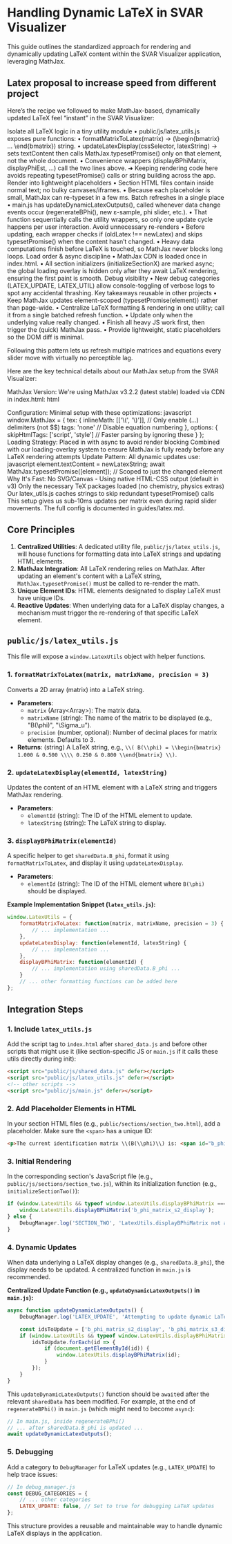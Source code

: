 # Handling Dynamic LaTeX in SVAR Visualizer

This guide outlines the standardized approach for rendering and dynamically updating LaTeX content within the SVAR Visualizer application, leveraging MathJax.

## Latex proposal to increase speed from different project

Here’s the recipe we followed to make MathJax-based, dynamically updated LaTeX feel “instant” in the SVAR Visualizer:

Isolate all LaTeX logic in a tiny utility module
• public/js/latex_utils.js exposes pure functions:
• formatMatrixToLatex(matrix) → \(\begin{bmatrix} … \end{bmatrix}\) string.
• updateLatexDisplay(cssSelector, latexString) → sets textContent then calls MathJax.typesetPromise() only on that element, not the whole document.
• Convenience wrappers (displayBPhiMatrix, displayPhiEst, …) call the two lines above.
➜ Keeping rendering code here avoids repeating typesetPromise() calls or string building across the app.
Render into lightweight placeholders
• Section HTML files contain <span id="…_display"></span> inside normal text; no bulky canvases/iframes.
• Because each placeholder is small, MathJax can re-typeset in a few ms.
Batch refreshes in a single place
• main.js has updateDynamicLatexOutputs(), called whenever data change events occur (regenerateBPhi(), new ε-sample, phi slider, etc.).
• That function sequentially calls the utility wrappers, so only one update cycle happens per user interaction.
Avoid unnecessary re-renders
• Before updating, each wrapper checks if (oldLatex !== newLatex) and skips typesetPromise() when the content hasn’t changed.
• Heavy data computations finish before LaTeX is touched, so MathJax never blocks long loops.
Load order & async discipline
• MathJax CDN is loaded once in index.html.
• All section initializers (initializeSectionX) are marked async; the global loading overlay is hidden only after they await LaTeX rendering, ensuring the first paint is smooth.
Debug visibility
• New debug categories (LATEX_UPDATE, LATEX_UTIL) allow console-toggling of verbose logs to spot any accidental thrashing.
Key takeaways reusable in other projects • Keep MathJax updates element-scoped (typesetPromise(element)) rather than page-wide.
• Centralize LaTeX formatting & rendering in one utility; call it from a single batched refresh function.
• Update only when the underlying value really changed.
• Finish all heavy JS work first, then trigger the (quick) MathJax pass.
• Provide lightweight, static placeholders so the DOM diff is minimal.

Following this pattern lets us refresh multiple matrices and equations every slider move with virtually no perceptible lag.

Here are the key technical details about our MathJax setup from the SVAR Visualizer:

MathJax Version:
We're using MathJax v3.2.2 (latest stable) loaded via CDN in index.html:
html
<script src="https://cdn.jsdelivr.net/npm/mathjax@3/es5/tex-mml-chtml.js" id="MathJax-script"></script>
Configuration:
Minimal setup with these optimizations:
javascript
window.MathJax = {
  tex: {
    inlineMath: [['\\(', '\\)']],  // Only enable \(...\) delimiters (not $$)
    tags: 'none'                   // Disable equation numbering
  },
  options: {
    skipHtmlTags: ['script', 'style']  // Faster parsing by ignoring these
  }
};
Loading Strategy:
Placed in <head> with async to avoid render blocking
Combined with our loading-overlay system to ensure MathJax is fully ready before any LaTeX rendering attempts
Update Pattern:
All dynamic updates use:
javascript
element.textContent = newLatexString;
await MathJax.typesetPromise([element]);  // Scoped to just the changed element
Why It's Fast:
No SVG/Canvas - Using native HTML-CSS output (default in v3)
Only the necessary TeX packages loaded (no chemistry, physics extras)
Our latex_utils.js caches strings to skip redundant typesetPromise() calls
This setup gives us sub-10ms updates per matrix even during rapid slider movements. The full config is documented in guides/latex.md.

 


## Core Principles

1.  **Centralized Utilities**: A dedicated utility file, `public/js/latex_utils.js`, will house functions for formatting data into LaTeX strings and updating HTML elements.
2.  **MathJax Integration**: All LaTeX rendering relies on MathJax. After updating an element's content with a LaTeX string, `MathJax.typesetPromise()` must be called to re-render the math.
3.  **Unique Element IDs**: HTML elements designated to display LaTeX must have unique IDs.
4.  **Reactive Updates**: When underlying data for a LaTeX display changes, a mechanism must trigger the re-rendering of that specific LaTeX element.

## `public/js/latex_utils.js`

This file will expose a `window.LatexUtils` object with helper functions.

### 1. `formatMatrixToLatex(matrix, matrixName, precision = 3)`

Converts a 2D array (matrix) into a LaTeX string.

*   **Parameters**:
    *   `matrix` (Array<Array<number>>): The matrix data.
    *   `matrixName` (string): The name of the matrix to be displayed (e.g., "B(\\phi)", "\\Sigma_u").
    *   `precision` (number, optional): Number of decimal places for matrix elements. Defaults to 3.
*   **Returns**: (string) A LaTeX string, e.g., `\\( B(\\phi) = \\begin{bmatrix} 1.000 & 0.500 \\\\ 0.250 & 0.800 \\end{bmatrix} \\)`.

### 2. `updateLatexDisplay(elementId, latexString)`

Updates the content of an HTML element with a LaTeX string and triggers MathJax rendering.

*   **Parameters**:
    *   `elementId` (string): The ID of the HTML element to update.
    *   `latexString` (string): The LaTeX string to display.

### 3. `displayBPhiMatrix(elementId)`

A specific helper to get `sharedData.B_phi`, format it using `formatMatrixToLatex`, and display it using `updateLatexDisplay`.

*   **Parameters**:
    *   `elementId` (string): The ID of the HTML element where `B(\phi)` should be displayed.

**Example Implementation Snippet (`latex_utils.js`):**
```javascript
window.LatexUtils = {
    formatMatrixToLatex: function(matrix, matrixName, precision = 3) {
        // ... implementation ...
    },
    updateLatexDisplay: function(elementId, latexString) {
        // ... implementation ...
    },
    displayBPhiMatrix: function(elementId) {
        // ... implementation using sharedData.B_phi ...
    }
    // ... other formatting functions can be added here
};
```

## Integration Steps

### 1. Include `latex_utils.js`
Add the script tag to `index.html` after `shared_data.js` and before other scripts that might use it (like section-specific JS or `main.js` if it calls these utils directly during init):
```html
<script src="public/js/shared_data.js" defer></script>
<script src="public/js/latex_utils.js" defer></script>
<!-- other scripts -->
<script src="public/js/main.js" defer></script>
```

### 2. Add Placeholder Elements in HTML
In your section HTML files (e.g., `public/sections/section_two.html`), add a placeholder. Make sure the `<span>` has a unique ID:
```html
<p>The current identification matrix \\(B(\\phi)\\) is: <span id="b_phi_matrix_s2_display"></span></p>
```

### 3. Initial Rendering
In the corresponding section's JavaScript file (e.g., `public/js/sections/section_two.js`), within its initialization function (e.g., `initializeSectionTwo()`):
```javascript
if (window.LatexUtils && typeof window.LatexUtils.displayBPhiMatrix === 'function') {
    window.LatexUtils.displayBPhiMatrix('b_phi_matrix_s2_display');
} else {
    DebugManager.log('SECTION_TWO', 'LatexUtils.displayBPhiMatrix not available for initial display.');
}
```

### 4. Dynamic Updates

When data underlying a LaTeX display changes (e.g., `sharedData.B_phi`), the display needs to be updated. A centralized function in `main.js` is recommended.

**Centralized Update Function (e.g., `updateDynamicLatexOutputs()` in `main.js`):**
```javascript
async function updateDynamicLatexOutputs() {
    DebugManager.log('LATEX_UPDATE', 'Attempting to update dynamic LaTeX outputs.');

    const idsToUpdate = ['b_phi_matrix_s2_display', 'b_phi_matrix_s3_display', 'b_phi_matrix_s4_display'];
    if (window.LatexUtils && typeof window.LatexUtils.displayBPhiMatrix === 'function') {
        idsToUpdate.forEach(id => {
            if (document.getElementById(id)) {
                window.LatexUtils.displayBPhiMatrix(id);
            }
        });
    }
}
```
This `updateDynamicLatexOutputs()` function should be `await`ed after the relevant `sharedData` has been modified. For example, at the end of `regenerateBPhi()` in `main.js` (which might need to become `async`):
```javascript
// In main.js, inside regenerateBPhi()
// ... after sharedData.B_phi is updated ...
await updateDynamicLatexOutputs();
```

### 5. Debugging
Add a category to `DebugManager` for LaTeX updates (e.g., `LATEX_UPDATE`) to help trace issues:
```javascript
// In debug_manager.js
const DEBUG_CATEGORIES = {
    // ... other categories
    LATEX_UPDATE: false, // Set to true for debugging LaTeX updates
};
```

This structure provides a reusable and maintainable way to handle dynamic LaTeX displays in the application.
